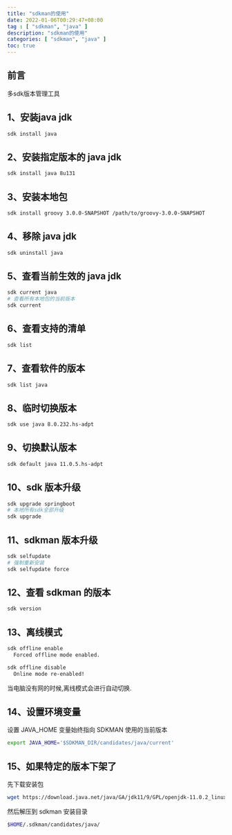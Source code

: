 ```yaml
---
title: "sdkman的使用"
date: 2022-01-06T00:29:47+08:00
tag : [ "sdkman", "java" ]
description: "sdkman的使用"
categories: [ "sdkman", "java" ]
toc: true
---
```


## 前言
多sdk版本管理工具

## 1、安装java jdk
```bash
sdk install java
```

## 2、安装指定版本的 java jdk
```bash
sdk install java 8u131
```

## 3、安装本地包
```bash
sdk install groovy 3.0.0-SNAPSHOT /path/to/groovy-3.0.0-SNAPSHOT
```

## 4、移除 java jdk
```bash
sdk uninstall java
```

## 5、查看当前生效的 java jdk
```bash
sdk current java
# 查看所有本地包的当前版本
sdk current
```

## 6、查看支持的清单
```bash
sdk list
```

## 7、查看软件的版本
```bash
sdk list java
```

## 8、临时切换版本
```bash
sdk use java 8.0.232.hs-adpt
```

## 9、切换默认版本
```bash
sdk default java 11.0.5.hs-adpt
```
## 10、sdk 版本升级
```bash
sdk upgrade springboot
# 本地所有sdk全部升级
sdk upgrade 
```

## 11、sdkman 版本升级
```bash
sdk selfupdate
# 强制重新安装
sdk selfupdate force
```

## 12、查看 sdkman 的版本
```bash
sdk version
```

## 13、离线模式
```bash
sdk offline enable
  Forced offline mode enabled.

sdk offline disable
  Online mode re-enabled!
```
当电脑没有网的时候,离线模式会进行自动切换.

## 14、设置环境变量  
设置 JAVA_HOME 变量始终指向 SDKMAN 使用的当前版本
```bash
export JAVA_HOME='$SDKMAN_DIR/candidates/java/current'
```

## 15、如果特定的版本下架了
先下载安装包
```bash
wget https://download.java.net/java/GA/jdk11/9/GPL/openjdk-11.0.2_linux-x64_bin.tar.gz
```
然后解压到 sdkman 安装目录
```bash
$HOME/.sdkman/candidates/java/
```